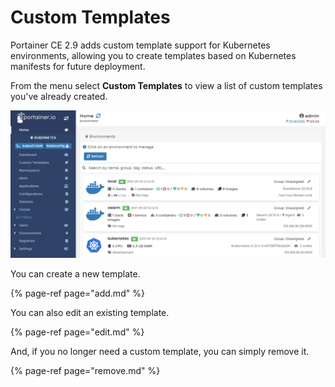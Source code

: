 # Custom Templates

Portainer CE 2.9 adds custom template support for Kubernetes environments, allowing you to create templates based on Kubernetes manifests for future deployment.

From the menu select **Custom Templates** to view a list of custom templates you've already created.

![](../../../.gitbook/assets/k8s-templates-1.gif)

You can create a new template.

{% page-ref page="add.md" %}

You can also edit an existing template.

{% page-ref page="edit.md" %}

And, if you no longer need a custom template, you can simply remove it.

{% page-ref page="remove.md" %}

